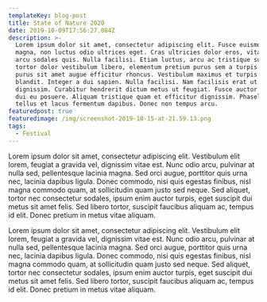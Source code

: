 ```yaml
---
templateKey: blog-post
title: State of Nature 2020
date: 2019-10-09T17:56:27.084Z
description: >-
  Lorem ipsum dolor sit amet, consectetur adipiscing elit. Fusce euismod elit
  magna, non luctus odio ultrices eget. Cras ultricies dolor eros, vitae aliquam
  arcu sodales quis. Nulla facilisi. Etiam luctus, arcu ac tristique suscipit,
  tortor dolor vestibulum libero, elementum pretium purus sem a turpis. Cras at
  purus sit amet augue efficitur rhoncus. Vestibulum maximus et turpis vitae
  blandit. Integer a dui sapien. Nulla facilisi. Nam facilisis erat ut maximus
  dignissim. Curabitur hendrerit dictum metus ut feugiat. Fusce auctor dapibus
  dui eu posuere. Aliquam tristique quam et efficitur dignissim. Phasellus ut
  tellus et lacus fermentum dapibus. Donec non tempus arcu.
featuredpost: true
featuredimage: /img/screenshot-2019-10-15-at-21.59.13.png
tags:
  - Festival
---
```

Lorem ipsum dolor sit amet, consectetur adipiscing elit. Vestibulum elit lorem, feugiat a gravida vel, dignissim vitae est. Nunc odio arcu, pulvinar at nulla sed, pellentesque lacinia magna. Sed orci augue, porttitor quis urna nec, lacinia dapibus ligula. Donec commodo, nisi quis egestas finibus, nisl magna commodo quam, at sollicitudin quam justo sed neque. Sed aliquet, tortor nec consectetur sodales, ipsum enim auctor turpis, eget suscipit dui metus sit amet felis. Sed libero tortor, suscipit faucibus aliquam ac, tempus id elit. Donec pretium in metus vitae aliquam.

Lorem ipsum dolor sit amet, consectetur adipiscing elit. Vestibulum elit lorem, feugiat a gravida vel, dignissim vitae est. Nunc odio arcu, pulvinar at nulla sed, pellentesque lacinia magna. Sed orci augue, porttitor quis urna nec, lacinia dapibus ligula. Donec commodo, nisi quis egestas finibus, nisl magna commodo quam, at sollicitudin quam justo sed neque. Sed aliquet, tortor nec consectetur sodales, ipsum enim auctor turpis, eget suscipit dui metus sit amet felis. Sed libero tortor, suscipit faucibus aliquam ac, tempus id elit. Donec pretium in metus vitae aliquam.
